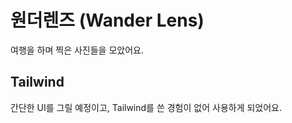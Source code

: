 # 원더렌즈 (Wander Lens)

여행을 하며 찍은 사진들을 모았어요.

## Tailwind

간단한 UI를 그릴 예정이고, Tailwind를 쓴 경험이 없어 사용하게 되었어요.
